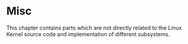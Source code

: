 # Misc

This chapter contains parts which are not directly related to the Linux Kernel source code and implementation of different subsystems.
